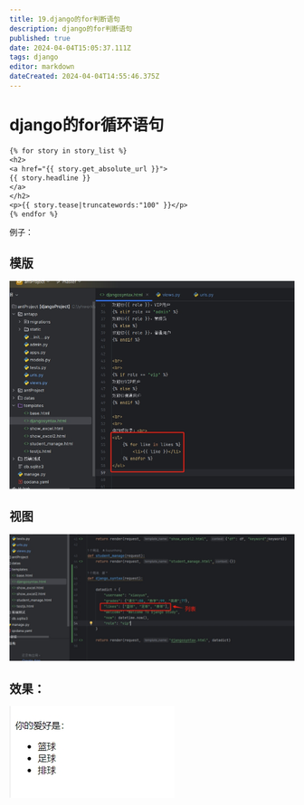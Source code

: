 ```yaml
---
title: 19.django的for判断语句
description: django的for判断语句
published: true
date: 2024-04-04T15:05:37.111Z
tags: django
editor: markdown
dateCreated: 2024-04-04T14:55:46.375Z
---
```


# django的for循环语句
```django
{% for story in story_list %}
<h2>
<a href="{{ story.get_absolute_url }}">
{{ story.headline }}
</a>
</h2>
<p>{{ story.tease|truncatewords:"100" }}</p>
{% endfor %}
```
例子：
## 模版
![for循环输出列表.png](/wiki/python/django/for循环输出列表.png)
## 视图
![for循环输出列表02.png](/wiki/python/django/for循环输出列表02.png)
## 效果：
![for案例.png](/wiki/python/django/for案例.png)